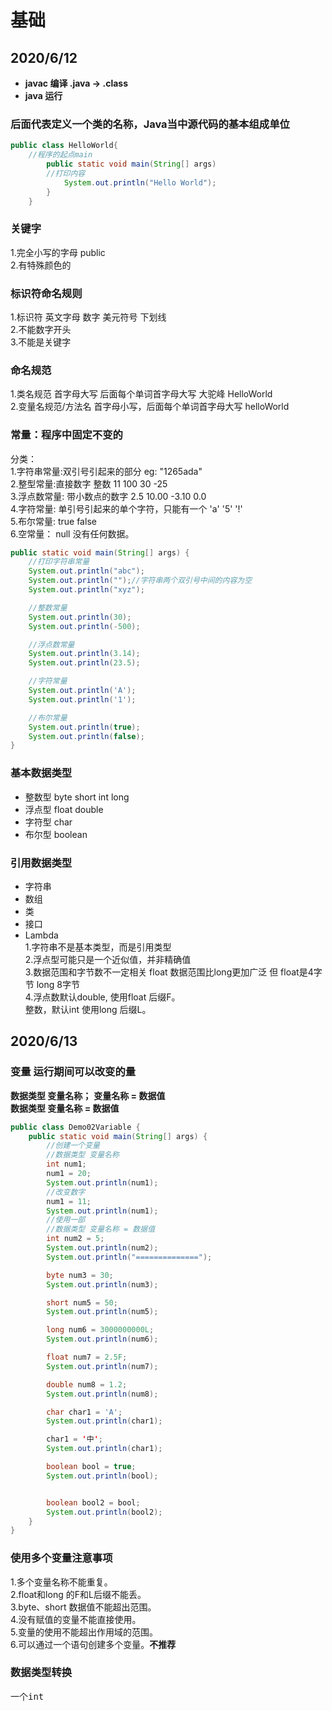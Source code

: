 # 基础

## 2020/6/12

- **javac 编译 .java -> .class**  
- **java 运行**  

### 后面代表定义一个类的名称，Java当中源代码的基本组成单位


```java
public class HelloWorld{
    //程序的起点main
        public static void main(String[] args)
        //打印内容
            System.out.println("Hello World");
        }
    }
```

### 关键字

  1.完全小写的字母 public  
  2.有特殊颜色的  
  
### 标识符命名规则

  1.标识符 英文字母 数字 美元符号 下划线  
  2.不能数字开头  
  3.不能是关键字  
  
### 命名规范

  1.类名规范 首字母大写 后面每个单词首字母大写 大驼峰 HelloWorld  
  2.变量名规范/方法名   首字母小写，后面每个单词首字母大写 helloWorld  
  
### 常量：程序中固定不变的
  
  分类：  
   1.字符串常量:双引号引起来的部分         eg: "1265ada"  
   2.整型常量:直接数字 整数                11 100 30 -25  
   3.浮点数常量: 带小数点的数字             2.5 10.00 -3.10 0.0  
   4.字符常量: 单引号引起来的单个字符，只能有一个        'a' '5' '!'  
   5.布尔常量:                             true false  
   6.空常量： null 没有任何数据。  

```java
public static void main(String[] args) {
    //打印字符串常量
    System.out.println("abc");
    System.out.println("");//字符串两个双引号中间的内容为空
    System.out.println("xyz");

    //整数常量
    System.out.println(30);
    System.out.println(-500);

    //浮点数常量
    System.out.println(3.14);
    System.out.println(23.5);

    //字符常量
    System.out.println('A');
    System.out.println('1');

    //布尔常量
    System.out.println(true);
    System.out.println(false);
}
```

### 基本数据类型

- 整数型  byte short int long  
- 浮点型  float double  
- 字符型  char  
- 布尔型  boolean  
  
### 引用数据类型

- 字符串  
- 数组  
- 类  
- 接口  
- Lambda  
 1.字符串不是基本类型，而是引用类型  
 2.浮点型可能只是一个近似值，并非精确值  
 3.数据范围和字节数不一定相关  float 数据范围比long更加广泛 但 float是4字节 long  8字节  
 4.浮点数默认double, 使用float 后缀F。  
  整数，默认int 使用long 后缀L。  

## 2020/6/13  

### 变量 运行期间可以改变的量

   **数据类型  变量名称；**
   **变量名称 = 数据值**  
   **数据类型 变量名称 = 数据值**  

```java
public class Demo02Variable {
    public static void main(String[] args) {
        //创建一个变量
        //数据类型 变量名称
        int num1;
        num1 = 20;
        System.out.println(num1);
        //改变数字
        num1 = 11;
        System.out.println(num1);
        //使用一部
        //数据类型 变量名称 = 数据值
        int num2 = 5;
        System.out.println(num2);
        System.out.println("==============");

        byte num3 = 30;
        System.out.println(num3);

        short num5 = 50;
        System.out.println(num5);

        long num6 = 3000000000L;
        System.out.println(num6);

        float num7 = 2.5F;
        System.out.println(num7);

        double num8 = 1.2;
        System.out.println(num8);

        char char1 = 'A';
        System.out.println(char1);

        char1 = '中';
        System.out.println(char1);

        boolean bool = true;
        System.out.println(bool);


        boolean bool2 = bool;
        System.out.println(bool2);
    }
}
```  

### 使用多个变量注意事项

1.多个变量名称不能重复。  
2.float和long 的F和L后缀不能丢。  
3.byte、short 数据值不能超出范围。  
4.没有赋值的变量不能直接使用。  
5.变量的使用不能超出作用域的范围。  
6.可以通过一个语句创建多个变量。**不推荐**  

### 数据类型转换

一个<kbd>int</kbd>